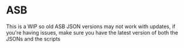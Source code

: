# ASB

This is a WIP so old ASB JSON versions may not work with updates, if you're having issues, make sure you have the latest version of both the JSONs and the scripts
